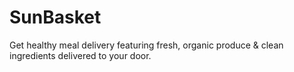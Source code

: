 # SunBasket
Get healthy meal delivery featuring fresh, organic produce &amp; clean ingredients delivered to your door.
